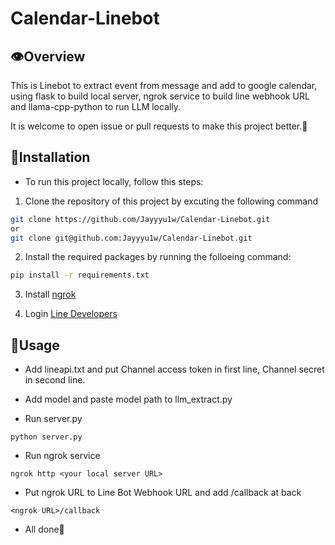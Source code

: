 # Calendar-Linebot

## 👁️Overview
This is Linebot to extract event from message and add to google calendar, using flask to build local server, ngrok service to build line webhook URL and llama-cpp-python to run LLM locally.

It is welcome to open issue or pull requests to make this project better.🎉 

## 📖Installation
- To run this project locally, follow this steps:
1. Clone the repository of this project by excuting the following command
```bash
git clone https://github.com/Jayyyu1w/Calendar-Linebot.git
or
git clone git@github.com:Jayyyu1w/Calendar-Linebot.git
```

2. Install the required packages by running the folloeing command:

```bash
pip install -r requirements.txt
```

3. Install [ngrok](https://ngrok.com/)

4. Login [Line Developers](https://account.line.biz/login?redirectUri=https%3A%2F%2Fdevelopers.line.biz%2Fconsole%2F)

## 🧰Usage
- Add lineapi.txt and put Channel access token in first line, Channel secret in second line.

- Add model and paste model path to llm_extract.py

- Run server.py
```
python server.py
```

- Run ngrok service
```
ngrok http <your local server URL>
```

- Put ngrok URL to Line Bot Webhook URL and add /callback at back
```
<ngrok URL>/callback
```

- All done🤗
